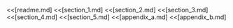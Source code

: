 <<[readme.md]
<<[section_1.md]
<<[section_2.md]
<<[section_3.md]
<<[section_4.md]
<<[section_5.md]
<<[appendix_a.md]
<<[appendix_b.md]
